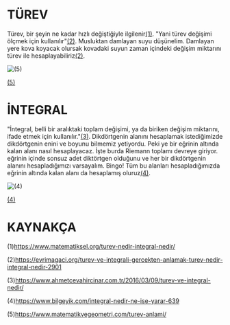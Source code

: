 # TÜREV

Türev, bir şeyin ne kadar hızlı değiştiğiyle ilgilenir[(1)](https://www.matematiksel.org/turev-nedir-integral-nedir/). "Yani türev değişimi ölçmek için kullanılır"[(2)](https://evrimagaci.org/turev-ve-integrali-gercekten-anlamak-turev-nedir-integral-nedir-2901).
Musluktan damlayan suyu düşünelim. Damlayan yere kova koyacak olursak kovadaki suyun zaman içindeki değişim miktarını türev ile hesaplayabiliriz[(2)](https://evrimagaci.org/turev-ve-integrali-gercekten-anlamak-turev-nedir-integral-nedir-2901).

![(5)](https://i0.wp.com/www.matematikvegeometri.com/wp-content/uploads/2020/03/23_Tur4.gif?resize=209%2C167)

[(5)](https://www.matematikvegeometri.com/turev-anlami/)

# İNTEGRAL

"İntegral, belli bir aralıktaki toplam değişimi, ya da biriken değişim miktarını, ifade etmek için kullanılır."[(3)](https://www.ahmetcevahircinar.com.tr/2016/03/09/turev-ve-integral-nedir/).
Dikdörtgenin alanını hesaplamak istediğimizde dikdörtgenin enini ve boyunu bilmemiz yetiyordu. Peki ye bir eğrinin altında kalan alanı nasıl hesaplayacaz. İşte burda Riemann toplamı devreye giriyor.
eğrinin içinde sonsuz adet diktörtgen olduğunu ve her bir dikdörtgenin alanını hesapladığımızı varsayalım. Bingo! Tüm bu alanları hesapladığımızda eğrinin altında kalan alanı da hesaplamış oluruz[(4)](https://www.bilgeyik.com/integral-nedir-ne-ise-yarar-639).

![(4)](https://img.bilgeyik.com//2020/mart/7/fast/674_riemann.gif)

[(4)](https://www.bilgeyik.com/integral-nedir-ne-ise-yarar-639)

# KAYNAKÇA

(1)https://www.matematiksel.org/turev-nedir-integral-nedir/

(2)https://evrimagaci.org/turev-ve-integrali-gercekten-anlamak-turev-nedir-integral-nedir-2901

(3)https://www.ahmetcevahircinar.com.tr/2016/03/09/turev-ve-integral-nedir/

(4)https://www.bilgeyik.com/integral-nedir-ne-ise-yarar-639

(5)https://www.matematikvegeometri.com/turev-anlami/

